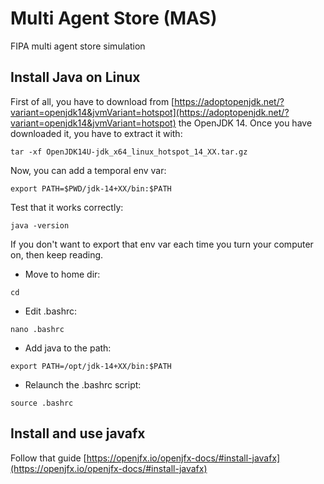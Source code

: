 # Multi Agent Store (MAS)
FIPA multi agent store simulation


## Install Java on Linux

First of all, you have to download from [https://adoptopenjdk.net/?variant=openjdk14&jvmVariant=hotspot](https://adoptopenjdk.net/?variant=openjdk14&jvmVariant=hotspot) the OpenJDK 14.
Once you have downloaded it, you have to extract it with:

`tar -xf OpenJDK14U-jdk_x64_linux_hotspot_14_XX.tar.gz`

Now, you can add a temporal env var:

`export PATH=$PWD/jdk-14+XX/bin:$PATH`

Test that it works correctly:

`java -version`

If you don't want to export that env var each time you turn your computer on, then keep reading.

* Move to home dir:

`cd`

* Edit .bashrc:

`nano .bashrc`

* Add java to the path:

`export PATH=/opt/jdk-14+XX/bin:$PATH`

* Relaunch the .bashrc script:

`source .bashrc`


## Install and use javafx

Follow that guide [https://openjfx.io/openjfx-docs/#install-javafx](https://openjfx.io/openjfx-docs/#install-javafx)